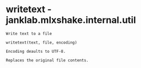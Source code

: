 # writetext - janklab.mlxshake.internal.util

```text
Write text to a file

writetext(text, file, encoding)

Encoding deaults to UTF-8.

Replaces the original file contents.


```

